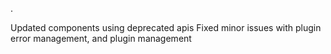 .

Updated components using deprecated apis
Fixed minor issues with plugin error management, and plugin management